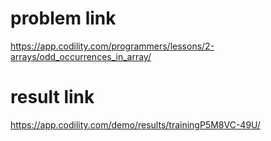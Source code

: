 problem link
=========
<https://app.codility.com/programmers/lessons/2-arrays/odd_occurrences_in_array/>

result link
=======
<https://app.codility.com/demo/results/trainingP5M8VC-49U/>